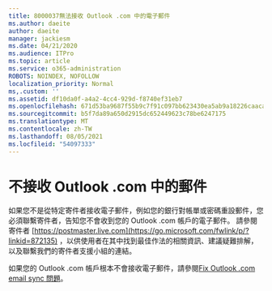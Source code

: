 ```yaml
---
title: 8000037無法接收 Outlook .com 中的電子郵件
ms.author: daeite
author: daeite
manager: jackiesm
ms.date: 04/21/2020
ms.audience: ITPro
ms.topic: article
ms.service: o365-administration
ROBOTS: NOINDEX, NOFOLLOW
localization_priority: Normal
ms,.custom: ''
ms.assetid: df10da0f-a4a2-4cc4-929d-f8740ef31eb7
ms.openlocfilehash: 671d53ba9687f55b9c7f91c097bb623430ea5ab9a18226caacabdc92f6b410d8
ms.sourcegitcommit: b5f7da89a650d2915dc652449623c78be6247175
ms.translationtype: MT
ms.contentlocale: zh-TW
ms.lasthandoff: 08/05/2021
ms.locfileid: "54097333"
---
```

# <a name="not-receiving-mail-in-outlookcom"></a>不接收 Outlook .com 中的郵件

如果您不是從特定寄件者接收電子郵件，例如您的銀行對帳單或密碼重設郵件，您必須聯繫寄件者，告知您不會收到您的 Outlook .com 帳戶的電子郵件。 請參閱寄件者 [https://postmaster.live.com](https://go.microsoft.com/fwlink/p/?linkid=872135) ，以供使用者在其中找到最佳作法的相關資訊、建議疑難排解，以及聯繫我們的寄件者支援小組的連結。
  
如果您的 Outlook .com 帳戶根本不會接收電子郵件，請參閱[Fix Outlook .com email sync 問題](https://go.microsoft.com/fwlink/p/?linkid=874363)。
  

